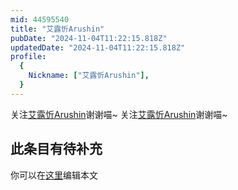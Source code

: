 ```yaml
---
mid: 44595540
title: "艾露忻Arushin"
pubDate: "2024-11-04T11:22:15.818Z"
updatedDate: "2024-11-04T11:22:15.818Z"
profile:
  {
    Nickname: ["艾露忻Arushin"],
  }
---
```


关注[艾露忻Arushin](https://space.bilibili.com/44595540)谢谢喵~ 关注[艾露忻Arushin](https://space.bilibili.com/44595540)谢谢喵~

## 此条目有待补充
你可以在[这里](https://github.com/Yuhanawa/VTuber.ICU/edit/master/src/content/v/艾露忻Arushin/index.md)编辑本文

